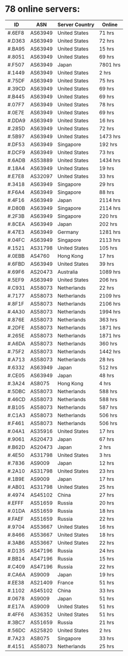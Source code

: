 # 78 online servers:

| ID | ASN | Server Country | Online |
| ------ | ------ | ------ | ------ |
| #.6EF8 | AS63949 | United States | 71 hrs |
| #.D363 | AS63949 | United States | 72 hrs |
| #.BA95 | AS63949 | United States | 15 hrs |
| #.8051 | AS63949 | United States | 69 hrs |
| #.F507 | AS63949 | Japan | 7801 hrs |
| #.1449 | AS63949 | United States | 2 hrs |
| #.75DF | AS63949 | United States | 75 hrs |
| #.39CD | AS63949 | United States | 69 hrs |
| #.B445 | AS63949 | United States | 69 hrs |
| #.07F7 | AS63949 | United States | 78 hrs |
| #.0E7E | AS63949 | United States | 69 hrs |
| #.DDA9 | AS63949 | United States | 16 hrs |
| #.285D | AS63949 | United States | 72 hrs |
| #.5B97 | AS63949 | United States | 1473 hrs |
| #.DF53 | AS63949 | Singapore | 192 hrs |
| #.DCF9 | AS63949 | United States | 73 hrs |
| #.6ADB | AS53889 | United States | 1434 hrs |
| #.18A4 | AS63949 | United States | 19 hrs |
| #.E7E8 | AS32097 | United States | 33 hrs |
| #.3418 | AS63949 | Singapore | 29 hrs |
| #.F6A4 | AS63949 | Singapore | 88 hrs |
| #.4F16 | AS63949 | Japan | 2114 hrs |
| #.D80B | AS63949 | Singapore | 2114 hrs |
| #.2F3B | AS63949 | Singapore | 220 hrs |
| #.8CEA | AS63949 | Japan | 202 hrs |
| #.47E3 | AS63949 | Germany | 1281 hrs |
| #.04FC | AS63949 | Singapore | 2113 hrs |
| #.1521 | AS31798 | United States | 105 hrs |
| #.0EBB | AS4760 | Hong Kong | 17 hrs |
| #.6FBD | AS63949 | United States | 39 hrs |
| #.69F6 | AS20473 | Australia | 1089 hrs |
| #.5EF9 | AS63949 | United States | 206 hrs |
| #.C931 | AS58073 | Netherlands | 22 hrs |
| #.7177 | AS58073 | Netherlands | 2109 hrs |
| #.8F1F | AS58073 | Netherlands | 2106 hrs |
| #.4A30 | AS58073 | Netherlands | 1994 hrs |
| #.876E | AS58073 | Netherlands | 363 hrs |
| #.2DFE | AS58073 | Netherlands | 1871 hrs |
| #.265E | AS58073 | Netherlands | 1871 hrs |
| #.A6DA | AS58073 | Netherlands | 360 hrs |
| #.75F2 | AS58073 | Netherlands | 1442 hrs |
| #.A713 | AS58073 | Netherlands | 28 hrs |
| #.6332 | AS63949 | Japan | 512 hrs |
| #.CE05 | AS63949 | Japan | 48 hrs |
| #.3A24 | AS8075 | Hong Kong | 4 hrs |
| #.5DBC | AS58073 | Netherlands | 588 hrs |
| #.46CD | AS58073 | Netherlands | 588 hrs |
| #.B105 | AS58073 | Netherlands | 587 hrs |
| #.C1A3 | AS58073 | Netherlands | 506 hrs |
| #.F461 | AS58073 | Netherlands | 506 hrs |
| #.04A1 | AS35916 | United States | 17 hrs |
| #.9061 | AS20473 | Japan | 67 hrs |
| #.B62D | AS20473 | Japan | 2 hrs |
| #.4E50 | AS31798 | United States | 3 hrs |
| #.7836 | AS9009 | Japan | 12 hrs |
| #.2A10 | AS31798 | United States | 23 hrs |
| #.1B9E | AS9009 | Japan | 17 hrs |
| #.AB01 | AS31798 | United States | 25 hrs |
| #.4974 | AS45102 | China | 27 hrs |
| #.EFFF | AS51659 | Russia | 20 hrs |
| #.01DA | AS51659 | Russia | 18 hrs |
| #.FAEF | AS51659 | Russia | 22 hrs |
| #.9704 | AS53667 | United States | 16 hrs |
| #.8466 | AS53667 | United States | 18 hrs |
| #.3AB6 | AS53667 | United States | 22 hrs |
| #.D135 | AS47196 | Russia | 24 hrs |
| #.BB14 | AS47196 | Russia | 15 hrs |
| #.C409 | AS47196 | Russia | 22 hrs |
| #.CA6A | AS9009 | Japan | 19 hrs |
| #.EE38 | AS21409 | France | 51 hrs |
| #.1102 | AS45102 | China | 33 hrs |
| #.0678 | AS9009 | Japan | 51 hrs |
| #.E17A | AS9009 | United States | 51 hrs |
| #.4FF6 | AS36352 | United States | 51 hrs |
| #.3BC7 | AS51659 | Russia | 21 hrs |
| #.56DC | AS25820 | United States | 2 hrs |
| #.7A23 | AS8075 | Singapore | 33 hrs |
| #.4151 | AS58073 | Netherlands | 25 hrs |

